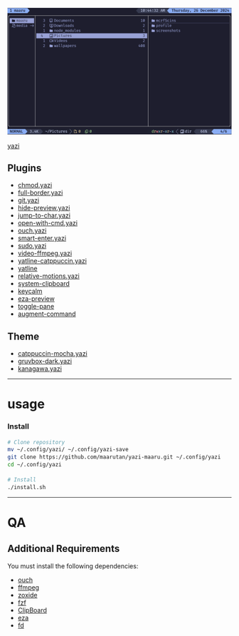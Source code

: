 <!-- ██████╗ ███████╗ █████╗ ██████╗ ███╗   ███╗███████╗   ███╗   ███╗██████╗ -->
<!-- ██╔══██╗██╔════╝██╔══██╗██╔══██╗████╗ ████║██╔════╝   ████╗ ████║██╔══██╗ -->
<!-- ██████╔╝█████╗  ███████║██║  ██║██╔████╔██║█████╗     ██╔████╔██║██║  ██║ -->
<!-- ██╔══██╗██╔══╝  ██╔══██║██║  ██║██║╚██╔╝██║██╔══╝     ██║╚██╔╝██║██║  ██║ -->
<!-- ██║  ██║███████╗██║  ██║██████╔╝██║ ╚═╝ ██║███████╗██╗██║ ╚═╝ ██║██████╔╝ -->
<!-- ╚═╝  ╚═╝╚══════╝╚═╝  ╚═╝╚═════╝ ╚═╝     ╚═╝╚══════╝╚═╝╚═╝     ╚═╝╚═════╝ -->

![yazi](./.github/yazi.png)

[yazi](https://github.com/sxyazi/yazi)

## Plugins

- [chmod.yazi](https://github.com/dangooddd/yazi-plugins/tree/main/chmod.yazi)
- [full-border.yazi](https://github.com/dangooddd/yazi-plugins/tree/main/full-border.yazi)
- [git.yazi](https://github.com/yazi-rs/plugins/tree/main/git.yazi)
- [hide-preview.yazi](https://github.com/dangooddd/yazi-plugins/tree/main/hide-preview.yazi)
- [jump-to-char.yazi](https://github.com/yazi-rs/plugins/tree/main/jump-to-char.yazi)
- [open-with-cmd.yazi](https://github.com/Ape/open-with-cmd.yazi)
- [ouch.yazi](https://github.com/ndtoan96/ouch.yazi)
- [smart-enter.yazi](https://github.com/yazi-rs/plugins/tree/main/smart-enter.yazi)
- [sudo.yazi](https://github.com/TD-Sky/sudo.yazi)
- [video-ffmpeg.yazi](https://github.com/Tyarel8/video-ffmpeg.yazi)
- [yatline-catppuccin.yazi](https://github.com/imsi32/yatline-catppuccin.yazi)
- [yatline](https://github.com/imsi32/yatline.yazi)
- [relative-motions.yazi](https://github.com/dedukun/relative-motions.yazi)
- [system-clipboard](https://github.com/orhnk/system-clipboard.yazi)
- [keycalm](https://github.com/maarutan/keycalm.yazi)
- [eza-preview](https://github.com/ahkohd/eza-preview.yazi)
- [toggle-pane](https://github.com/yazi-rs/plugins/tree/a1b678dfacfd2726fad364607aeaa7e1fded3cfa/toggle-pane.yazi)
- [augment-command](https://github.com/hankertrix/augment-command.yazi)

## Theme

- [catppuccin-mocha.yazi](https://github.com/catppuccin/yazi.yazi)
- [gruvbox-dark.yazi](https://github.com/bennyyip/gruvbox-dark.yazi)
- [kanagawa.yazi](https://github.com/bennyyip/dangooddd/kanagawa.yazi)

---

# usage

### Install

```bash
# Clone repository
mv ~/.config/yazi/ ~/.config/yazi-save
git clone https://github.com/maarutan/yazi-maaru.git ~/.config/yazi
cd ~/.config/yazi

# Install
./install.sh
```

---

# QA

## Additional Requirements

You must install the following dependencies:

- [ouch](https://github.com/ouch-org/ouch)
- [ffmpeg](https://ffmpeg.org)
- [zoxide](https://github.com/ajeetdsouza/zoxide)
- [fzf](https://github.com/junegunn/fzf)
- [ClipBoard](https://github.com/Slackadays/ClipBoard)
- [eza](https://github.com/eza-community)
- [fd](https://github.com/sharkdp/fd)
